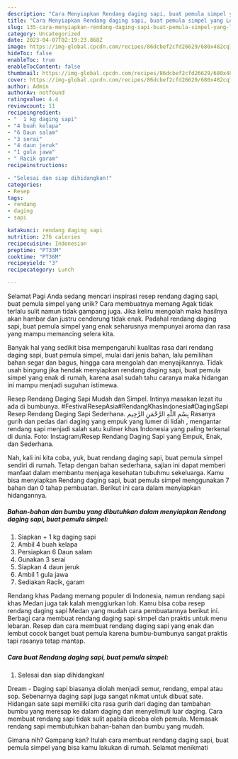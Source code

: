 ```yaml
---
description: "Cara Menyiapkan Rendang daging sapi, buat pemula simpel yang Lezat Sekali"
title: "Cara Menyiapkan Rendang daging sapi, buat pemula simpel yang Lezat Sekali"
slug: 135-cara-menyiapkan-rendang-daging-sapi-buat-pemula-simpel-yang-lezat-sekali
category: Uncategorized
date: 2023-04-07T02:19:23.868Z
image: https://img-global.cpcdn.com/recipes/86dcbef2cfd26629/680x482cq70/rendang-daging-sapi-buat-pemula-simpel-foto-resep-utama.jpg
hideToc: false
enableToc: true
enableTocContent: false
thumbnail: https://img-global.cpcdn.com/recipes/86dcbef2cfd26629/680x482cq70/rendang-daging-sapi-buat-pemula-simpel-foto-resep-utama.jpg
cover: https://img-global.cpcdn.com/recipes/86dcbef2cfd26629/680x482cq70/rendang-daging-sapi-buat-pemula-simpel-foto-resep-utama.jpg
author: Admin
authorAv: notfound
ratingvalue: 4.4
reviewcount: 11
recipeingredient:
- "  1 kg daging sapi"
- "4 buah kelapa"
- "6 Daun salam"
- "3 serai"
- "4 daun jeruk"
- "1 gula jawa"
- " Racik garam"
recipeinstructions:

- "Selesai dan siap dihidangkan!"
categories:
- Resep
tags:
- rendang
- daging
- sapi

katakunci: rendang daging sapi 
nutrition: 276 calories
recipecuisine: Indonesian
preptime: "PT33M"
cooktime: "PT36M"
recipeyield: "3"
recipecategory: Lunch

---
```



Selamat Pagi Anda sedang mencari inspirasi resep rendang daging sapi, buat pemula simpel yang unik? Cara membuatnya memang Agak tidak terlalu sulit namun tidak gampang juga. Jika keliru mengolah maka hasilnya akan hambar dan justru cenderung tidak enak. Padahal rendang daging sapi, buat pemula simpel yang enak seharusnya mempunyai aroma dan rasa yang mampu memancing selera kita.


Banyak hal yang sedikit bisa mempengaruhi kualitas rasa dari rendang daging sapi, buat pemula simpel, mulai dari jenis bahan, lalu pemilihan bahan segar dan bagus, hingga cara mengolah dan menyajikannya. Tidak usah bingung jika hendak menyiapkan rendang daging sapi, buat pemula simpel yang enak di rumah, karena asal sudah tahu caranya maka hidangan ini mampu menjadi suguhan istimewa.

Resep Rendang Daging Sapi Mudah dan Simpel. Intinya masakan lezat itu ada di bumbunya. #FestivalResepAsia#RendangKhasIndonesia#DagingSapi Resep Rendang Daging Sapi Sederhana. بِسْمِ اللَّهِ الرَّحْمَنِ الرَّحِيم Rasanya gurih dan pedas dari daging yang empuk yang lumer di lidah , mengantar rendang sapi menjadi salah satu kuliner khas Indonesia yang paling terkenal di dunia. Foto: Instagram/Resep Rendang Daging Sapi yang Empuk, Enak, dan Sederhana.


Nah, kali ini kita coba, yuk, buat rendang daging sapi, buat pemula simpel sendiri di rumah. Tetap dengan bahan sederhana, sajian ini dapat memberi manfaat dalam membantu menjaga kesehatan tubuhmu sekeluarga. Kamu bisa menyiapkan Rendang daging sapi, buat pemula simpel menggunakan 7 bahan dan 0 tahap pembuatan. Berikut ini cara dalam menyiapkan hidangannya.

<!--inarticleads1-->

##### Bahan-bahan dan bumbu yang dibutuhkan dalam menyiapkan Rendang daging sapi, buat pemula simpel:

1. Siapkan  + 1 kg daging sapi
1. Ambil 4 buah kelapa
1. Persiapkan 6 Daun salam
1. Gunakan 3 serai
1. Siapkan 4 daun jeruk
1. Ambil 1 gula jawa
1. Sediakan  Racik, garam


Rendang khas Padang memang populer di Indonesia, namun rendang sapi khas Medan juga tak kalah menggiurkan loh. Kamu bisa coba resep rendang daging sapi Medan yang mudah cara pembuatannya berikut ini. Berbagi cara membuat rendang daging sapi simpel dan praktis untuk menu lebaran. Resep dan cara membuat rendang daging sapi yang enak dan lembut cocok banget buat pemula karena bumbu-bumbunya sangat praktis tapi rasanya tetap mantap. 

<!--inarticleads2-->

##### Cara buat Rendang daging sapi, buat pemula simpel:


1. Selesai dan siap dihidangkan!

Dream - Daging sapi biasanya diolah menjadi semur, rendang, empal atau sop. Sebenarnya daging sapi juga sangat nikmat untuk dibuat sate. Hidangan sate sapi memiliki cita rasa gurih dari daging dan tambahan bumbu yang meresap ke dalam daging dan menyelimuti luar daging. Cara membuat rendang sapi tidak sulit apabila dicoba oleh pemula. Memasak rendang sapi membutuhkan bahan-bahan dan bumbu yang mudah. 

Gimana nih? Gampang kan? Itulah cara membuat rendang daging sapi, buat pemula simpel yang bisa kamu lakukan di rumah. Selamat menikmati
